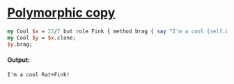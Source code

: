 [1]: https://rosettacode.org/wiki/Polymorphic_copy

# [Polymorphic copy][1]

```perl
my Cool $x = 22/7 but role Fink { method brag { say "I'm a cool {self.WHAT.perl}!" }}
my Cool $y = $x.clone;
$y.brag;
```

#### Output:
```
I'm a cool Rat+Fink!
```